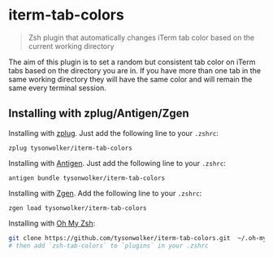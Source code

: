 # iterm-tab-colors 
> Zsh plugin that automatically changes iTerm tab color based on the current
> working directory 

The aim of this plugin is to set a random but consistent tab color on iTerm tabs based on
the directory you are in. If you have more than one tab in the same working
directory they will have the same color and will remain the same every
terminal session. 

Installing with zplug/Antigen/Zgen
----------------------------

Installing with [zplug](https://github.com/zplug/zplug). Just add the following line to your `.zshrc`:
```
zplug tysonwolker/iterm-tab-colors
```

Installing with [Antigen](https://github.com/zsh-users/antigen). Just add the following line to your `.zshrc`:

```
antigen bundle tysonwolker/iterm-tab-colors
```

Installing with [Zgen](https://github.com/tarjoilija/zgen). Add the following line to your `.zshrc`:

```
zgen load tysonwolker/iterm-tab-colors
```

Installing with [Oh My Zsh](https://ohmyz.sh/):
```sh
git clone https://github.com/tysonwolker/iterm-tab-colors.git  ~/.oh-my-zsh/custom/plugins/zsh-tab-colors
# then add `zsh-tab-colors` to `plugins` in your .zshrc 
```

